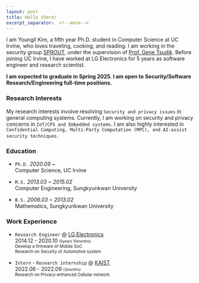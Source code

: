 ```yaml
---
layout: post
title: Hello there!
excerpt_separator:  <!--more-->
---
```


I am Youngil Kim, a fifth year Ph.D. student in Computer Science at UC Irvine, 
who loves traveling, cooking, and reading. 
I am working in the security group [SPROUT](https://sprout.ics.uci.edu/), 
under the supervision of [Prof. Gene Tsudik](https://www.ics.uci.edu/~gts/).
Before joining UC Irvine, I have worked at LG Electronics for 5 years as software engineer and research scientist.

<b>I am expected to graduate in Spring 2025. I am open to Security/Software Research/Engineering full-time positions.</b>


### Research Interests

My research interests involve resolving `Security and privacy issues` in general computing systems. 
Currently, I am working on security and privacy concerns in `IoT/CPS and Embedded systems`.
I am also highly interested in `Confidential Computing, Multi-Party Computation (MPC), and AI-assist security techniques`.


### Education

* `Ph.D.` <i>2020.09 ~</i><br>
  Computer Science, UC Irvine

* `M.S.` <i>2013.03 ~ 2015.02 </i><br>
  Computer Engineering, Sungkyunkwan University

* `B.S.` <i>2006.03 ~ 2013.02 </i><br>
  Mathematics, Sungkyunkwan University


### Work Experience

* `Research Engineer` @ [LG Electronics](https://www.lg.com/us)<br>
  2014.12 - 2020.10 <span style="font-size:70%">(5years 10months)</span><br>
  <span style="font-size:80%">Develop a firmware of Mobile SoC</span><br>
  <span style="font-size:80%">Research on Security of Automotive system</span><br>

* `Intern` - `Research internship` @ [KAIST](https://www.kaist.ac.kr/en/)<br>
  2022.06 - 2022.09 <span style="font-size:70%">(3months)</span><br>
  <span style="font-size:80%">Research on Privacy-enhanced Cellular network</span><br>

